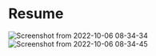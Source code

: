 # Resume


![Screenshot from 2022-10-06 08-34-34](https://user-images.githubusercontent.com/68586188/194204877-a044232b-1eb3-4987-b903-dd01c682bac4.png)
![Screenshot from 2022-10-06 08-34-45](https://user-images.githubusercontent.com/68586188/194204888-aeef3535-1ad8-42f4-8c83-8eb3183cf4dd.png)
